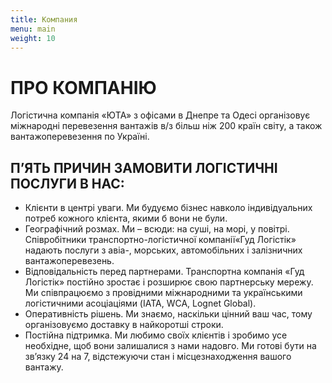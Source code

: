 ```yaml
---
title: Компания
menu: main
weight: 10
---
```


# ПРО КОМПАНІЮ

Логістична компанія «ЮТА» з офісами в Днепре та Одесі організовує міжнародні перевезення вантажів в/з більш ніж 200 країн світу, а також вантажоперевезення по Україні.

## П’ЯТЬ ПРИЧИН ЗАМОВИТИ ЛОГІСТИЧНІ ПОСЛУГИ В НАС:

* Клієнти в центрі уваги. Ми будуємо бізнес навколо індивідуальних потреб кожного клієнта, якими б вони не були.
* Географічний розмах. Ми – всюди: на суші, на морі, у повітрі. Співробітники транспортно-логістичної компанії«Гуд Логістік» надають послуги з авіа-, морських, автомобільних і залізничних вантажоперевезень.
* Відповідальність перед партнерами. Транспортна компанія «Гуд Логістік» постійно зростає і розширює свою партнерську мережу. Ми співпрацюємо з провідними міжнародними та українськими логістичними асоціаціями (IATA, WCA, Lognet Global).
* Оперативність рішень. Ми знаємо, наскільки цінний ваш час, тому організовуємо доставку в найкоротші строки.
* Постійна підтримка. Ми любимо своїх клієнтів і зробимо усе необхідне, щоб вони залишалися з нами надовго. Ми готові бути на зв’язку 24 на 7, відстежуючи стан і місцезнаходження вашого вантажу.
